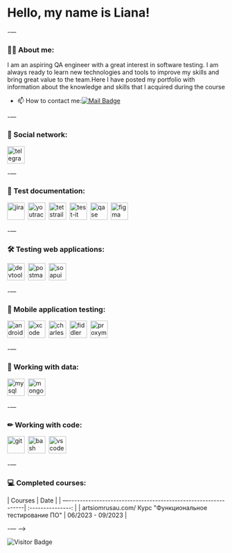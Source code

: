 # Hello, my name is Liana!

-—

### 👨‍💻 About me:

I am an aspiring QA engineer with a great interest in software testing. I am always ready to learn new technologies and tools to improve my skills and bring great value to the team.Here I have posted my portfolio with information about the knowledge and skills that I acquired during the course

- 📫 How to contact me:[![Mail Badge](https://img.shields.io/badge/-Gmail-red?style=flat&logo=Gmail&logoColor=white)](mailto:z.liana1999@mail.ru)

-—

### 🤝 Social network:

<div id="badges">
<a href="https://t.me/lian0509" target="_blank">
<img src="https://cdn-icons-png.flaticon.com/512/2111/2111646.png" width="40" height="40" alt="telegram" />
</a>
</div>

-—

### 📁 Test documentation:

<div>
<img src="https://cdn.jsdelivr.net/gh/devicons/devicon/icons/jira/jira-original.svg" title="jira" alt="jira" width="40" height="40"/>&nbsp
<img src="https://upload.wikimedia.org/wikipedia/commons/thumb/8/8d/YouTrack_Icon.svg/1024px-YouTrack_Icon.svg.png?20200803082248" title="youtrack" alt="youtrack" width="40" height="40"/>&nbsp
<img src="https://codahosted.io/packs/21236/unversioned/assets/LOGO/ba1091c59bab89cd2fd0f289622731fe16113d7b00905abe64759c313a4b73b76c1b0426076ed76cb74752234c734131df46992d5b8b48fc13e264240e4f7119f736cfeb64df36ded54b5cbf6198b9cadedf18dd0cac5c7dbcd16e6336c29363cd1292ba" title="testrail" alt="tetstrail" width="40" height="40"/>&nbsp
<img src="https://docs.testit.software/images/testit_logo_icon.png" title="test-it" alt="test-it" width="40" height="40"/>&nbsp
<img src="https://luna1.co/eb0187.png" title="qase" alt="qase" width="40" height="40"/>&nbsp
<img src="https://cdn.jsdelivr.net/gh/devicons/devicon/icons/figma/figma-original.svg" title="figma" alt="figma" width="40" height="40"/>&nbsp
</div>

-—

### 🛠 Testing web applications:

<div>
<img src="https://d33wubrfki0l68.cloudfront.net/38b5c953a4667366685d55db55d057c86db1fc54/a0fdc/static/acae6b24d940347661ca901ea07f47c1/chrome-dev-logo-icon.png" title="devtools" alt="devtools" width="40" height="40"/>&nbsp
<img src="https://img.uxwing.com/wp-content/themes/uxwing/download/brands-social-media/postman-icon.svg" title="postman" alt="postman" width="40" height="40"/>&nbsp
<img src="https://static0.smartbear.co/smartbearbrand/media/images/home/soapui-icon.svg" title="soapui" alt="soapui" width="40" height="40"/>&nbsp
</div>

-—

### 📱 Mobile application testing:

<div>
<img src="https://cdn.jsdelivr.net/gh/devicons/devicon/icons/androidstudio/androidstudio-original.svg" title="android-studio" alt="android-studio" width="40" height="40"/>&nbsp
<img src="https://cdn.jsdelivr.net/gh/devicons/devicon/icons/xcode/xcode-original.svg" title="xcode" alt="xcode" width="40" height="40"/>&nbsp
<img src="https://cdn.icon-icons.com/icons2/3053/PNG/512/charles_proxy_macos_bigsur_icon_190302.png" title="charles-proxy" alt="charles-proxy" width="40" height="40"/>&nbsp
<img src="https://www.megaleechers.com/storage/Fiddler-Everywhere-Icon.png" title="fiddler" alt="fiddler" width="40" height="40"/>&nbsp
<img src="https://pbs.twimg.com/profile_images/1589614420766126080/slAIVDtr_400x400.jpg" title="proxyman" alt="proxyman" width="40" height="40"/>&nbsp
</div>


-—

### 💾 Working with data:

<div>
<img src="https://cdn.jsdelivr.net/gh/devicons/devicon/icons/mysql/mysql-original.svg" title="mysql" alt="mysql" width="40" height="40"/>&nbsp
<img src="https://cdn.jsdelivr.net/gh/devicons/devicon/icons/mongodb/mongodb-original.svg" title="mongodb" alt="mongodb" width="40" height="40"/>&nbsp
</div>

-—

### ✏ Working with code:

<div>
<img src="https://cdn.jsdelivr.net/gh/devicons/devicon/icons/git/git-original.svg" title="git" alt="git" width="40" height="40"/>&nbsp
<img src="https://upload.wikimedia.org/wikipedia/commons/thumb/4/4b/Bash_Logo_Colored.svg/1024px-Bash_Logo_Colored.svg.png?20180723054350" title="bash" alt="bash" width="40" height="40"/>&nbsp
<img
-Gmail-red?style=flat&logo=Gmail&logoColor=white..
img.shields.io
src="https://cdn.jsdelivr.net/gh/devicons/devicon/icons/vscode/vscode-original.svg" title="vscode" alt="vscode" width="40" height="40"/>&nbsp

</div>

-—
### 💻 Completed courses:

| Courses | Date |
| —--------------------------------------------------------------| :---------------: |
| artsiomrusau.com/ Курс "Функциональное тестирование ПО" | 06/2023 - 09/2023 |

-— —>

![Visitor Badge](https://visitor-badge.laobi.icu/badge?page_id=LianaZiyatdinova)

